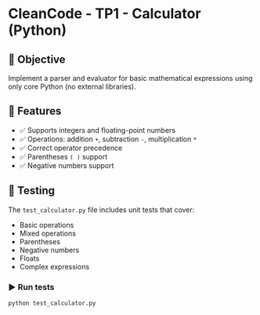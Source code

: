 # CleanCode - TP1 - Calculator (Python)

## 🎯 Objective

Implement a parser and evaluator for basic mathematical expressions using only core Python (no external libraries).

## 📜 Features

- ✅ Supports integers and floating-point numbers
- ✅ Operations: addition `+`, subtraction `-`, multiplication `*`
- ✅ Correct operator precedence
- ✅ Parentheses `( )` support
- ✅ Negative numbers support

## 🧪 Testing

The `test_calculator.py` file includes unit tests that cover:
- Basic operations
- Mixed operations
- Parentheses
- Negative numbers
- Floats
- Complex expressions

### ▶️ Run tests

```bash
python test_calculator.py
